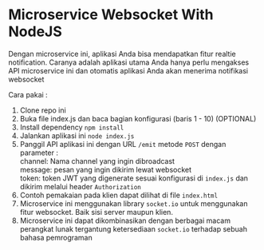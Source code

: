 # Microservice Websocket With NodeJS
Dengan microservice ini, aplikasi Anda bisa mendapatkan fitur realtie notification.
Caranya adalah aplikasi utama Anda hanya perlu mengakses API microservice ini dan otomatis aplikasi Anda akan menerima notifikasi websocket

Cara pakai :
1. Clone repo ini
1. Buka file index.js dan baca bagian konfigurasi (baris 1 - 10) (OPTIONAL)
1. Install dependency `npm install`
1. Jalankan aplikasi ini `node index.js`
1. Panggil API aplikasi ini dengan URL `/emit` metode `POST` dengan parameter : <br> channel: Nama channel yang ingin dibroadcast <br> message: pesan yang ingin dikirim lewat websocket <br> token: token JWT yang digenerate sesuai konfigurasi di `index.js` dan dikirim melalui header `Authorization`
1. Contoh pemakaian pada klien dapat dilihat di file `index.html`
1. Microservice ini menggunakan library `socket.io` untuk menggunakan fitur websocket. Baik sisi server maupun klien.
1. Microservice ini dapat dikombinasikan dengan berbagai macam perangkat lunak tergantung ketersediaan `socket.io` terhadap sebuah bahasa pemrograman